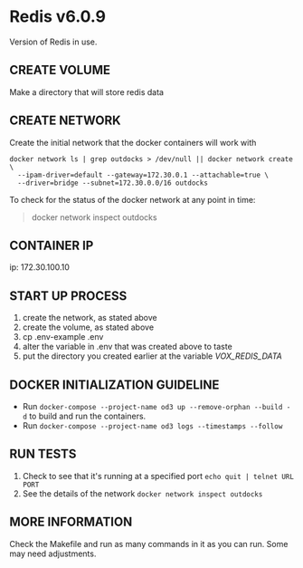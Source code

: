 # Redis v6.0.9
Version of Redis in use.

## CREATE VOLUME
Make a directory that will store redis data

## CREATE NETWORK
Create the initial network that the docker containers will work with

```
docker network ls | grep outdocks > /dev/null || docker network create \
  --ipam-driver=default --gateway=172.30.0.1 --attachable=true \
  --driver=bridge --subnet=172.30.0.0/16 outdocks
```

To check for the status of the docker network at any point in time:
> docker network inspect outdocks

## CONTAINER IP
ip: 172.30.100.10

## START UP PROCESS
1. create the network, as stated above
2. create the volume, as stated above
3. cp .env-example .env
4. alter the variable in .env that was created above to taste
5. put the directory you created earlier at the variable *VOX_REDIS_DATA*

## DOCKER INITIALIZATION GUIDELINE
* Run `docker-compose --project-name od3 up --remove-orphan --build -d` to build and run the containers.
* Run `docker-compose --project-name od3 logs --timestamps --follow`

## RUN TESTS
1. Check to see that it's running at a specified port
```echo quit | telnet URL PORT```
2. See the details of the network
```docker network inspect outdocks```

## MORE INFORMATION
Check the Makefile and run as many commands in it as you can run. Some may need adjustments.
